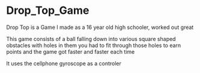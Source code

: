 # Drop_Top_Game
Drop Top is a Game I made as a 16 year old high schooler, worked out great

This game consists of a ball falling down into various square shaped obstacles with holes in them
you had to fit through those holes to earn points and the game got faster and faster each time 

It uses the cellphone gyroscope as a controler

